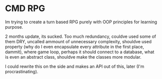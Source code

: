 #  CMD RPG

Im trying to create a turn based RPG purely with OOP principles for learning purpose.

2 months update, its sucked. Too much redundancy, couldve used some of them DRY, uncalled ammount of unnecessary complexity, shouldve used property (why do I even encapsulate every attribute in the first place, dammit), where game loop, perhaps it should connect to a database, what is even an abstract class, shouldve make the classes more modular.

I could rewrite this on the side and makes an API out of this, later (I'm procrastinating).
